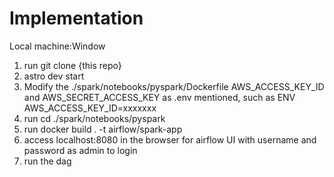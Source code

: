 Implementation
========

Local machine:Window
1. run git clone {this repo}
2. astro dev start
3. Modify the ./spark/notebooks/pyspark/Dockerfile 
AWS_ACCESS_KEY_ID and AWS_SECRET_ACCESS_KEY as .env mentioned, such as ENV AWS_ACCESS_KEY_ID=xxxxxxx
4. run cd ./spark/notebooks/pyspark
5. run docker build . -t airflow/spark-app
6. access localhost:8080 in the browser for airflow UI with username and password as admin to login
7. run the dag
